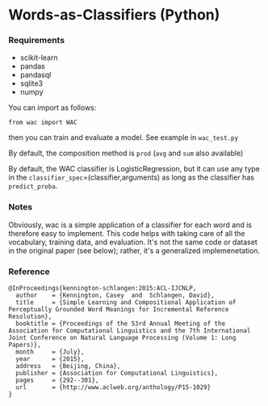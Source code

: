 # Words-as-Classifiers (Python)


### Requirements

- scikit-learn
- pandas
- pandasql
- sqlite3
- numpy

You can import as follows:

`from wac import WAC`

then you can train and evaluate a model. See example in `wac_test.py`

By default, the composition method is `prod` (`avg` and `sum` also available)

By default, the WAC classifier is LogisticRegression, but it can use any
type in the `classifier_spec`=(classifier,arguments) as long as the classifier
has `predict_proba`. 

### Notes

Obviously, wac is a simple application of a classifier for each word and is therefore easy to implement. This code helps with taking care of all the vocabulary, training data, and evaluation. It's not the same code or dataset in the original paper (see below); rather, it's a generalized implemenetation. 


### Reference

```
@InProceedings{kennington-schlangen:2015:ACL-IJCNLP,
  author    = {Kennington, Casey  and  Schlangen, David},
  title     = {Simple Learning and Compositional Application of Perceptually Grounded Word Meanings for Incremental Reference Resolution},
  booktitle = {Proceedings of the 53rd Annual Meeting of the Association for Computational Linguistics and the 7th International Joint Conference on Natural Language Processing (Volume 1: Long Papers)},
  month     = {July},
  year      = {2015},
  address   = {Beijing, China},
  publisher = {Association for Computational Linguistics},
  pages     = {292--301},
  url       = {http://www.aclweb.org/anthology/P15-1029}
}
```

